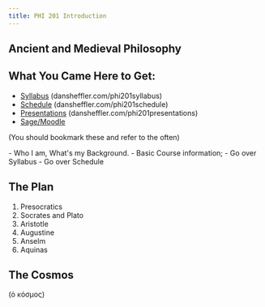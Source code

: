 ```yaml
---
title: PHI 201 Introduction
---
```




<section data-background="http://mv.vatican.va/1_CommonFiles/z-patrons/Restorations/Restorations_01.jpg">

# Ancient and Medieval Philosophy #

</section>
<section>

## What You Came Here to Get: ##

- [Syllabus](http://dansheffler.com/phi201syllabus/) (dansheffler.com/phi201syllabus)
- [Schedule](http://dansheffler.com/phi201schedule/) (dansheffler.com/phi201schedule)
- [Presentations](http://dansheffler.com/phi201presentations/) (dansheffler.com/phi201presentations)
- [Sage/Moodle](http://sage.georgetowncollege.edu/course/view.php?id=2311)

(You should bookmark these and refer to the often)

<aside class=notes>
- Who I am, What's my Background.
- Basic Course information;
- Go over Syllabus
- Go over Schedule
</aside>

</section>
<section>

## The Plan ##

1. Presocratics
2. Socrates and Plato
3. Aristotle
4. Augustine
5. Anselm
6. Aquinas

</section>
<section>

## The Cosmos ##

(ὁ κόσμος)

</section>